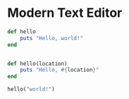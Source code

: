# Modern Text Editor

```ruby
def hello
	puts "Hello, world!"
end
```

<!DOCTYPE html>
<html>
<head>
	<meta charset="utf-8">
	<meta name="viewport" content="width=device-width, initial-scale=1">
	<title>Sample page</title>
</head>
<body>

</body>
</html>

```ruby

def hello(location)
	puts "Hello, #{location}"	
end

hello("world!")
